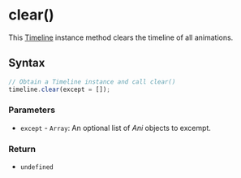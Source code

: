 # clear\(\)

This [Timeline](./) instance method clears the timeline of all animations.

## Syntax

```javascript
// Obtain a Timeline instance and call clear()
timeline.clear(except = []);
```

### Parameters

* `except` - `Array`: An optional list of _Ani_ objects to excempt.

### Return

* `undefined`

